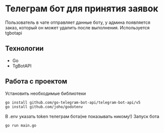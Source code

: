 # Телеграм бот для принятия заявок
Пользователь в чате отправляет данные боту, у админа появляется заказ, который он может удалить после выполнения. Используется tgbotapi

## Технологии
- Go
- TgBotAPI

## Работа с проектом
Установить необходимые библиотеки
```bash
go install github.com/go-telegram-bot-api/telegram-bot-api/v5
go install github.com/joho/godotenv
```
В .env указать token телеграм бота(не показывать никому!)
Запуск бота
```bash
go run main.go
```

